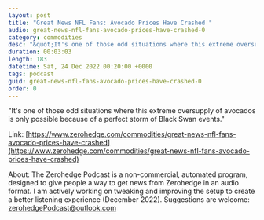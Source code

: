 ```yaml
---
layout: post
title: "Great News NFL Fans: Avocado Prices Have Crashed "
audio: great-news-nfl-fans-avocado-prices-have-crashed-0
category: commodities
desc: "&quot;It's one of those odd situations where this extreme oversupply of avocados is only possible because of a perfect storm of Black Swan events.&quot; "
duration: 00:03:03
length: 183
datetime: Sat, 24 Dec 2022 00:20:00 +0000
tags: podcast
guid: great-news-nfl-fans-avocado-prices-have-crashed-0
order: 0
---
```

&quot;It's one of those odd situations where this extreme oversupply of avocados is only possible because of a perfect storm of Black Swan events.&quot; 

Link: [https://www.zerohedge.com/commodities/great-news-nfl-fans-avocado-prices-have-crashed](https://www.zerohedge.com/commodities/great-news-nfl-fans-avocado-prices-have-crashed)

About: The Zerohedge Podcast is a non-commercial, automated program, designed to give people a way to get news from Zerohedge in an audio format.  I am actively working on tweaking and improving the setup to create a better listening experience (December 2022).  Suggestions are welcome: [zerohedgePodcast@outlook.com](mailto:zerohedgePodcast@outlook.com)